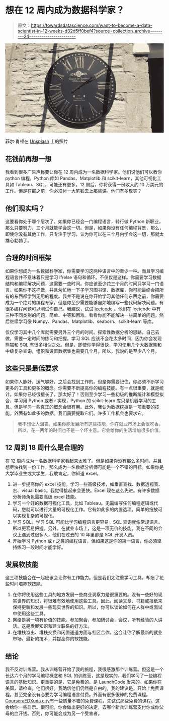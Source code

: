 # 想在 12 周内成为数据科学家？

> 原文：<https://towardsdatascience.com/want-to-become-a-data-scientist-in-12-weeks-d32d5ff0bef4?source=collection_archive---------24----------------------->

![](img/2f9c71dc1e51742bb3961da027caeac2.png)

菲尔·肖顿在 [Unsplash](https://unsplash.com?utm_source=medium&utm_medium=referral) 上的照片

## 花钱前再想一想

我看到很多广告声称要让你在 12 周内成为一名数据科学家。他们说他们可以教你 python 编程，Python 库如 Pandas、Matplotlib 和 scikit-learn，其他可视化工具如 Tableau、SQL，可能还有更多。12 周后，你将获得一份收入约 10 万美元的工作。但是在那之前，你必须付一大笔钱去上那些课。他们有多现实？

## 他们现实吗？

这要看你处于哪个层次了。如果你已经会一门编程语言，转行做 Python 新职业，那么只要努力，三个月就能学会这一切。但是，如果你没有任何编程背景，那么，即使你没有其他工作，只专注于学习，认为你可以在三个月内学会这一切，那就太雄心勃勃了。

## 合理的时间框架

如果你想成为一名数据科学家，你需要学习这两种语言中的至少一种。而且学习编程语言并不意味着只是学习 if/else 语句和循环。不仅仅是这样。你需要学习数据结构和编程解决问题，这需要一些时间。你应该至少花三个月的时间只学习一门语言。如果你不这样做，并且匆忙地一下子学习图书馆、数据库，你可能最终会把所有的东西都学到无用的程度。我并不是说在你开始学习其他任何东西之前，你需要成为一个绝对的编程专家。但是你至少需要能够自如地编写一些代码解决问题。有很多编程问题可以测试你自己。我建议，试试 [leetcode](https://leetcode.com/) 。他们在 leetcode 中有三种不同类别的问题，简单、中等和困难。看看你能不能解决一些简单的问题。然后继续学习像 Numpy、Pandas、Matplotlib、seaborn、scikit-learn 等库。

仅仅学习其中几个库就需要另外三个月的时间。探索性数据分析的思路，自己去做，需要一定时间的练习和把握。学习 SQL 应该不会花太多时间，因为你会发现熊猫和 SQL 有很多相似之处。但是，即使你学得很快，学习使用几个大数据集和中级复杂查询，组织和设置数据集也需要几个月。所以，我说的是至少八个月。

## 这些只是最低要求

如果你人脉好，运气够好，之后会找到工作的。但是你需要记住，你必须不断学习更多的工具和更多的概念。你需要不断提高你的编程技能。有一点很重要，就是统计。如果你已经很擅长了，那太好了！否则至少学习一些初级的推断统计和模型拟合，学习用 Python 或者 r 实现，Python 的 scikit-learn 库只是机器学习的工具。但是学习一些真正的概念会很有用。此外，我认为数据挖掘是一项重要的技能。外面有如此多的数据。我们需要提取它们。许多工作机会也要求它。

> 我不想让人沮丧。如果你能发展所有这些技能，你在就业市场上会很吃香。所以，花一两年的时间也不是一个坏主意。它会给你的生活增加很多价值。

## 12 周到 18 周什么是合理的

在 12 周内成为一名数据科学家看起来太难了。但是如果你没有那么多时间，并且想尽快找到一份工作，那么成为一名数据分析师可能是一个不错的目标。如果你是大学毕业生或大学生，我敢肯定，你知道 excel。

1.  进一步提高你的 excel 技能。学习一些高级技术，如垂直查找、数据透视表、宏、visual basic。我觉得接起来会更快。Excel 现在这么先进。有许多数据分析师角色需要高级 excel 技能。
2.  学习一个好的数据可视化工具，比如 Tableau。无需编写任何编程逻辑或代码，您就可以进行大量的可视化工作。它有如此多的内置选项。简单的拖放可以实现复杂的可视化。
3.  学习 SQL。学习 SQL 可能比学习编程语言更容易。SQL 查询就像常规语言。所以更容易把握。另外，在就业市场上，这是一项无价的技能。我在不同的会议上遇到过很多人，他们在过去的 10 年里都是 SQL 开发人员。
4.  开始学习 Python 或 r 之类的编程语言，但如果这是你的第一语言，你必须坚持练习一段时间才能学好。

## 发展软技能

这三项技能合在一起应该会让你有工作能力。但是我们太注重学习工具，却忘了花些时间培养软技能。

1.  在你将使用这些工具的地方发展一些商业洞察力是很重要的。没有一些好的现实世界的知识，将很难有效地使用这些工具。因此，阅读文章、书籍或报纸来保持更新和发展一些现实世界的知识。所以，你可以谈论如何在人群中或面试中使用这些工具。
2.  网络是另一项有价值的技能。参加聚会，参加研讨会，会议，听有经验的人讲话。这是发展知识和建立联系的好方法。
3.  在堆栈溢出、堆栈交换和闲置通道方面与社区合作。这会让你了解最新的就业市场，最新的技术，并提高你的软技能。

## 结论

我不反对训练营。我从训练营开始了我的旅程，我很感激那个训练营。但这是一个长达六个月的学习编程概念和 SQL 的训练营，这是现实的。我们学习了一些编程语言的基础知识。更重要的是，它是免费的。是 LaunchCode 发来的。如果你在美国，请检查。他们很好。我确信他们仍然是自由的。我的建议是，开始上免费课程。甚至完全没有必要为学习编程语言付费。外面有很多很棒的免费课程。[Coursera](https://www.coursera.org/)[EDX](https://www.edx.org/)[uda city](https://www.udacity.com/)有一些质量不错的免费课程。先试试那些免费的课程。这会给你一些启示。很可能，你会做出更好的决定，去哪个新兵训练营支付你或你父母的血汗钱。否则，你可能会成为另一个受害者。